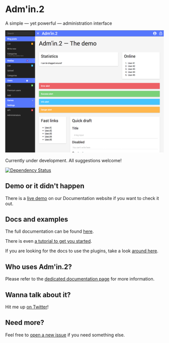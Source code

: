 Adm'in.2
========

A simple — yet powerful — administration interface

![Preview screenshot](screenshot.png)

Currently under development. All suggestions welcome!

[![Dependency Status](https://www.versioneye.com/user/projects/55643d766361300021010000/badge.svg?style=flat)](https://www.versioneye.com/user/projects/55643d766361300021010000)

## Demo or it didn't happen

There is a [live demo](https://comin2.github.io/Adm-in.2/demo/) on our Documentation website if you want to check it out.

## Docs and examples

The full documentation can be found [here](https://comin2.github.io/Adm-in.2/).

There is even [a tutorial to get you started](https://comin2.github.io/Adm-in.2/tutorial/).

If you are looking for the docs to use the plugins, take a look [around here](https://comin2.github.io/Adm-in.2/plugins/).

## Who uses Adm'in.2?

Please refer to the [dedicated documentation page](https://comin2.github.io/Adm-in.2/tutorial/users.html) for more information.

## Wanna talk about it?

Hit me up [on Twitter](https://twitter.com/viki53)!

## Need more?

Feel free to [open a new issue](https://github.com/comin2/Adm-in.2/issues) if you need something else.

